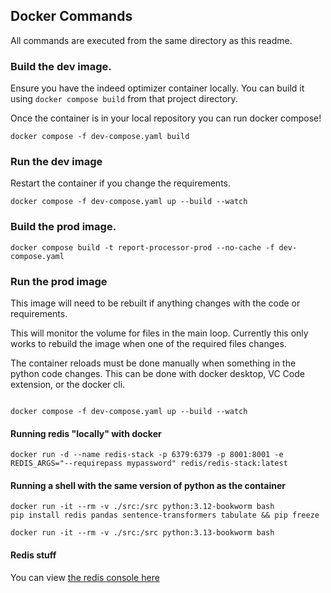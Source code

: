 

## Docker Commands

All commands are executed from the same directory as this readme.

### Build the dev image. 

Ensure you have the indeed optimizer container locally. You can build it using `docker compose build` from that project directory. 

Once the container is in your local repository you can run docker compose!

```shell
docker compose -f dev-compose.yaml build 
```

### Run the dev image

Restart the container if you change the requirements. 

```shell
docker compose -f dev-compose.yaml up --build --watch 
```

### Build the prod image. 

```shell
docker compose build -t report-processor-prod --no-cache -f dev-compose.yaml
```


### Run the prod image

This image will need to be rebuilt if anything changes with the code or requirements.

This will monitor the volume for files in the main loop. 
Currently this only works to rebuild the image when one of the required files changes.

The container reloads must be done manually when something in the python code changes. 
This can be done with docker desktop, VC Code extension, or the docker cli.


```shell

docker compose -f dev-compose.yaml up --build --watch
```
#### Running redis "locally" with docker

```shell
docker run -d --name redis-stack -p 6379:6379 -p 8001:8001 -e REDIS_ARGS="--requirepass mypassword" redis/redis-stack:latest
```

#### Running a shell with the same version of python as the container

```shell
docker run -it --rm -v ./src:/src python:3.12-bookworm bash
pip install redis pandas sentence-transformers tabulate && pip freeze

docker run -it --rm -v ./src:/src python:3.13-bookworm bash
```


#### Redis stuff

You can view [the redis console here](http://localhost:8002/redis-stack/browser)